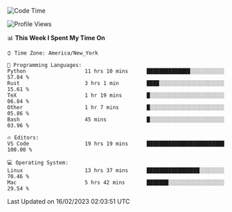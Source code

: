 <!--START_SECTION:waka-->
![Code Time](http://img.shields.io/badge/Code%20Time-156%20hrs%2054%20mins-blue)

![Profile Views](http://img.shields.io/badge/Profile%20Views-3-blue)

📊 **This Week I Spent My Time On** 

```text
⌚︎ Time Zone: America/New_York

💬 Programming Languages: 
Python                   11 hrs 10 mins      ██████████████░░░░░░░░░░░   57.84 % 
Rust                     3 hrs 1 min         ████░░░░░░░░░░░░░░░░░░░░░   15.61 % 
TeX                      1 hr 19 mins        █░░░░░░░░░░░░░░░░░░░░░░░░   06.84 % 
Other                    1 hr 7 mins         █░░░░░░░░░░░░░░░░░░░░░░░░   05.86 % 
Bash                     45 mins             █░░░░░░░░░░░░░░░░░░░░░░░░   03.96 % 

🔥 Editors: 
VS Code                  19 hrs 19 mins      █████████████████████████   100.00 % 

💻 Operating System: 
Linux                    13 hrs 37 mins      █████████████████░░░░░░░░   70.46 % 
Mac                      5 hrs 42 mins       ███████░░░░░░░░░░░░░░░░░░   29.54 % 

```


 Last Updated on 16/02/2023 02:03:51 UTC
<!--END_SECTION:waka-->

